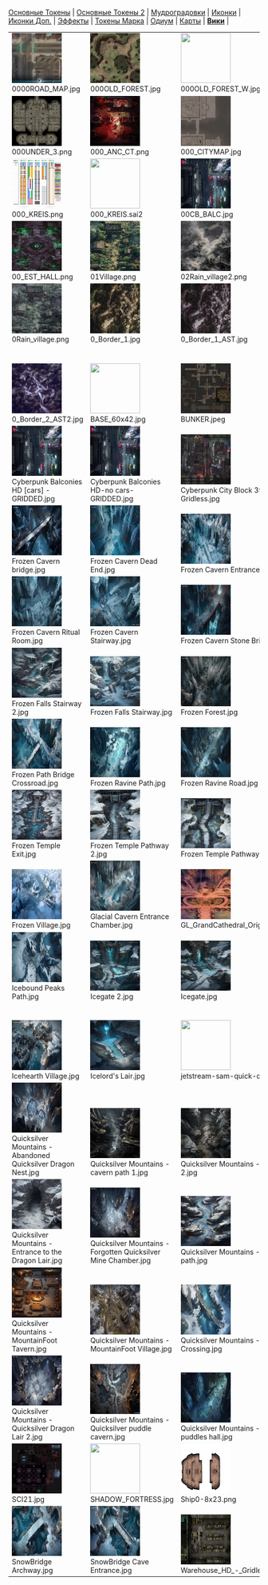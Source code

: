 [Основные Токены](https://github.com/CatacombNoop/ktms-tokens/blob/main/images_main/README.md) |
[Основные Токены 2](https://github.com/CatacombNoop/ktms-tokens/blob/main/images_main2/README.md) |
[Мудроградовки](https://github.com/CatacombNoop/ktms-tokens/blob/main/images_mudrog/README.md) |
[Иконки](https://github.com/CatacombNoop/ktms-tokens/blob/main/images_icons/README.md) |
[Иконки Доп.](https://github.com/CatacombNoop/ktms-tokens/blob/main/images_icons2/README.md) |
[Эффекты](https://github.com/CatacombNoop/ktms-tokens/blob/main/images_sfx/README.md) |
[Токены Марка](https://github.com/CatacombNoop/ktms-tokens/blob/main/images_mark/README.md) |
[Одиум](https://github.com/CatacombNoop/ktms-tokens/blob/main/images_odium/README.md) |
[Карты](https://github.com/CatacombNoop/ktms-tokens/blob/main/images_maps/README.md) |
[**Вики**](https://github.com/CatacombNoop/ktms-tokens/wiki) |
<table><tr>
<tr>
<td valign="bottom">
<img src="./0000ROAD_MAP.jpg" width="100" height="100"><br>
0000ROAD_MAP.jpg
</td>

<td valign="bottom">
<img src="./000OLD_FOREST.jpg" width="100" height="100"><br>
000OLD_FOREST.jpg
</td>

<td valign="bottom">
<img src="./000OLD_FOREST_W.jpg" width="100" height="100"><br>
000OLD_FOREST_W.jpg
</td>

<td valign="bottom">
<img src="./000UNDER_0.png" width="100" height="100"><br>
000UNDER_0.png
</td>

<td valign="bottom">
<img src="./000UNDER_1.png" width="100" height="100"><br>
000UNDER_1.png
</td>

<td valign="bottom">
<img src="./000UNDER_2.png" width="100" height="100"><br>
000UNDER_2.png
</td>

</tr>
<tr>
<td valign="bottom">
<img src="./000UNDER_3.png" width="100" height="100"><br>
000UNDER_3.png
</td>

<td valign="bottom">
<img src="./000_ANC_CT.png" width="100" height="100"><br>
000_ANC_CT.png
</td>

<td valign="bottom">
<img src="./000_CITYMAP.jpg" width="100" height="100"><br>
000_CITYMAP.jpg
</td>

<td valign="bottom">
<img src="./000_CITYMAP2.jpg" width="100" height="100"><br>
000_CITYMAP2.jpg
</td>

<td valign="bottom">
<img src="./000_DESESRT0.jpg" width="100" height="100"><br>
000_DESESRT0.jpg
</td>

<td valign="bottom">
<img src="./000_KREIS.jpg" width="100" height="100"><br>
000_KREIS.jpg
</td>

</tr>
<tr>
<td valign="bottom">
<img src="./000_KREIS.png" width="100" height="100"><br>
000_KREIS.png
</td>

<td valign="bottom">
<img src="./000_KREIS.sai2" width="100" height="100"><br>
000_KREIS.sai2
</td>

<td valign="bottom">
<img src="./00CB_BALC.jpg" width="100" height="100"><br>
00CB_BALC.jpg
</td>

<td valign="bottom">
<img src="./00DEMI.png" width="100" height="100"><br>
00DEMI.png
</td>

<td valign="bottom">
<img src="./00_EST_GRASS.png" width="100" height="100"><br>
00_EST_GRASS.png
</td>

<td valign="bottom">
<img src="./00_EST_GRASS2.jpg" width="100" height="100"><br>
00_EST_GRASS2.jpg
</td>

</tr>
<tr>
<td valign="bottom">
<img src="./00_EST_HALL.png" width="100" height="100"><br>
00_EST_HALL.png
</td>

<td valign="bottom">
<img src="./01Village.png" width="100" height="100"><br>
01Village.png
</td>

<td valign="bottom">
<img src="./02Rain_village2.png" width="100" height="100"><br>
02Rain_village2.png
</td>

<td valign="bottom">
<img src="./03Village2.png" width="100" height="100"><br>
03Village2.png
</td>

<td valign="bottom">
<img src="./0Jungle_0.png" width="100" height="100"><br>
0Jungle_0.png
</td>

<td valign="bottom">
<img src="./0Jungle_1.png" width="100" height="100"><br>
0Jungle_1.png
</td>

</tr>
<tr>
<td valign="bottom">
<img src="./0Rain_village.png" width="100" height="100"><br>
0Rain_village.png
</td>

<td valign="bottom">
<img src="./0_Border_1.jpg" width="100" height="100"><br>
0_Border_1.jpg
</td>

<td valign="bottom">
<img src="./0_Border_1_AST.jpg" width="100" height="100"><br>
0_Border_1_AST.jpg
</td>

<td valign="bottom">
<img src="./0_Border_1_AST2.jpg" width="100" height="100"><br>
0_Border_1_AST2.jpg
</td>

<td valign="bottom">
<img src="./0_Border_2.jpg" width="100" height="100"><br>
0_Border_2.jpg
</td>

<td valign="bottom">
<img src="./0_Border_2_AST.jpg" width="100" height="100"><br>
0_Border_2_AST.jpg
</td>

</tr>
<tr>
<td valign="bottom">
<img src="./0_Border_2_AST2.jpg" width="100" height="100"><br>
0_Border_2_AST2.jpg
</td>

<td valign="bottom">
<img src="./BASE_60x42.jpg" width="100" height="100"><br>
BASE_60x42.jpg
</td>

<td valign="bottom">
<img src="./BUNKER.jpeg" width="100" height="100"><br>
BUNKER.jpeg
</td>

<td valign="bottom">
<img src="./BUNKER.jpg" width="100" height="100"><br>
BUNKER.jpg
</td>

<td valign="bottom">
<img src="./Cold Creek Ravine Path.jpg" width="100" height="100"><br>
Cold Creek Ravine Path.jpg
</td>

<td valign="bottom">
<img src="./Cyberpunk Back Alley HD - Gridless (1).jpg" width="100" height="100"><br>
Cyberpunk Back Alley HD - Gridless (1).jpg
</td>

</tr>
<tr>
<td valign="bottom">
<img src="./Cyberpunk Balconies HD [cars] - GRIDDED.jpg" width="100" height="100"><br>
Cyberpunk Balconies HD [cars] - GRIDDED.jpg
</td>

<td valign="bottom">
<img src="./Cyberpunk Balconies HD-no cars-GRIDDED.jpg" width="100" height="100"><br>
Cyberpunk Balconies HD-no cars-GRIDDED.jpg
</td>

<td valign="bottom">
<img src="./Cyberpunk City Block 3900x2184px - Gridless.jpg" width="100" height="100"><br>
Cyberpunk City Block 3900x2184px - Gridless.jpg
</td>

<td valign="bottom">
<img src="./Cyberpunk Favelas HD - Gridless.jpg" width="100" height="100"><br>
Cyberpunk Favelas HD - Gridless.jpg
</td>

<td valign="bottom">
<img src="./Dark-ice Chamber.jpg" width="100" height="100"><br>
Dark-ice Chamber.jpg
</td>

<td valign="bottom">
<img src="./Frozen Cave Door Path.jpg" width="100" height="100"><br>
Frozen Cave Door Path.jpg
</td>

</tr>
<tr>
<td valign="bottom">
<img src="./Frozen Cavern bridge.jpg" width="100" height="100"><br>
Frozen Cavern bridge.jpg
</td>

<td valign="bottom">
<img src="./Frozen Cavern Dead End.jpg" width="100" height="100"><br>
Frozen Cavern Dead End.jpg
</td>

<td valign="bottom">
<img src="./Frozen Cavern Entrance.jpg" width="100" height="100"><br>
Frozen Cavern Entrance.jpg
</td>

<td valign="bottom">
<img src="./Frozen Cavern Paths 2.jpg" width="100" height="100"><br>
Frozen Cavern Paths 2.jpg
</td>

<td valign="bottom">
<img src="./Frozen Cavern Paths 3.jpg" width="100" height="100"><br>
Frozen Cavern Paths 3.jpg
</td>

<td valign="bottom">
<img src="./Frozen Cavern Paths.jpg" width="100" height="100"><br>
Frozen Cavern Paths.jpg
</td>

</tr>
<tr>
<td valign="bottom">
<img src="./Frozen Cavern Ritual Room.jpg" width="100" height="100"><br>
Frozen Cavern Ritual Room.jpg
</td>

<td valign="bottom">
<img src="./Frozen Cavern Stairway.jpg" width="100" height="100"><br>
Frozen Cavern Stairway.jpg
</td>

<td valign="bottom">
<img src="./Frozen Cavern Stone Bridge.jpg" width="100" height="100"><br>
Frozen Cavern Stone Bridge.jpg
</td>

<td valign="bottom">
<img src="./Frozen Cavern Walkway.jpg" width="100" height="100"><br>
Frozen Cavern Walkway.jpg
</td>

<td valign="bottom">
<img src="./Frozen Church.jpg" width="100" height="100"><br>
Frozen Church.jpg
</td>

<td valign="bottom">
<img src="./Frozen Crystal Chamber.jpg" width="100" height="100"><br>
Frozen Crystal Chamber.jpg
</td>

</tr>
<tr>
<td valign="bottom">
<img src="./Frozen Falls Stairway 2.jpg" width="100" height="100"><br>
Frozen Falls Stairway 2.jpg
</td>

<td valign="bottom">
<img src="./Frozen Falls Stairway.jpg" width="100" height="100"><br>
Frozen Falls Stairway.jpg
</td>

<td valign="bottom">
<img src="./Frozen Forest.jpg" width="100" height="100"><br>
Frozen Forest.jpg
</td>

<td valign="bottom">
<img src="./Frozen House 2.jpg" width="100" height="100"><br>
Frozen House 2.jpg
</td>

<td valign="bottom">
<img src="./Frozen House.jpg" width="100" height="100"><br>
Frozen House.jpg
</td>

<td valign="bottom">
<img src="./Frozen Mountain.jpg" width="100" height="100"><br>
Frozen Mountain.jpg
</td>

</tr>
<tr>
<td valign="bottom">
<img src="./Frozen Path Bridge Crossroad.jpg" width="100" height="100"><br>
Frozen Path Bridge Crossroad.jpg
</td>

<td valign="bottom">
<img src="./Frozen Ravine Path.jpg" width="100" height="100"><br>
Frozen Ravine Path.jpg
</td>

<td valign="bottom">
<img src="./Frozen Ravine Road.jpg" width="100" height="100"><br>
Frozen Ravine Road.jpg
</td>

<td valign="bottom">
<img src="./Frozen Relic Room.jpg" width="100" height="100"><br>
Frozen Relic Room.jpg
</td>

<td valign="bottom">
<img src="./Frozen Tavern Holdout.jpg" width="100" height="100"><br>
Frozen Tavern Holdout.jpg
</td>

<td valign="bottom">
<img src="./Frozen Tavern.jpg" width="100" height="100"><br>
Frozen Tavern.jpg
</td>

</tr>
<tr>
<td valign="bottom">
<img src="./Frozen Temple Exit.jpg" width="100" height="100"><br>
Frozen Temple Exit.jpg
</td>

<td valign="bottom">
<img src="./Frozen Temple Pathway 2.jpg" width="100" height="100"><br>
Frozen Temple Pathway 2.jpg
</td>

<td valign="bottom">
<img src="./Frozen Temple Pathway.jpg" width="100" height="100"><br>
Frozen Temple Pathway.jpg
</td>

<td valign="bottom">
<img src="./Frozen Temple Rooms 1.jpg" width="100" height="100"><br>
Frozen Temple Rooms 1.jpg
</td>

<td valign="bottom">
<img src="./Frozen Temple Rooms 2.jpg" width="100" height="100"><br>
Frozen Temple Rooms 2.jpg
</td>

<td valign="bottom">
<img src="./Frozen Temple ruins.jpg" width="100" height="100"><br>
Frozen Temple ruins.jpg
</td>

</tr>
<tr>
<td valign="bottom">
<img src="./Frozen Village.jpg" width="100" height="100"><br>
Frozen Village.jpg
</td>

<td valign="bottom">
<img src="./Glacial Cavern Entrance Chamber.jpg" width="100" height="100"><br>
Glacial Cavern Entrance Chamber.jpg
</td>

<td valign="bottom">
<img src="./GL_GrandCathedral_Original_Day22.jpg" width="100" height="100"><br>
GL_GrandCathedral_Original_Day22.jpg
</td>

<td valign="bottom">
<img src="./Ice Canyon Shrine.jpg" width="100" height="100"><br>
Ice Canyon Shrine.jpg
</td>

<td valign="bottom">
<img src="./Ice cavern Stair Path.jpg" width="100" height="100"><br>
Ice cavern Stair Path.jpg
</td>

<td valign="bottom">
<img src="./Iceblast Cave.jpg" width="100" height="100"><br>
Iceblast Cave.jpg
</td>

</tr>
<tr>
<td valign="bottom">
<img src="./Icebound Peaks Path.jpg" width="100" height="100"><br>
Icebound Peaks Path.jpg
</td>

<td valign="bottom">
<img src="./Icegate 2.jpg" width="100" height="100"><br>
Icegate 2.jpg
</td>

<td valign="bottom">
<img src="./Icegate.jpg" width="100" height="100"><br>
Icegate.jpg
</td>

<td valign="bottom">
<img src="./Iceheart Chamber.jpg" width="100" height="100"><br>
Iceheart Chamber.jpg
</td>

<td valign="bottom">
<img src="./Iceheart Relic Room.jpg" width="100" height="100"><br>
Iceheart Relic Room.jpg
</td>

<td valign="bottom">
<img src="./Iceheart Throne Room.jpg" width="100" height="100"><br>
Iceheart Throne Room.jpg
</td>

</tr>
<tr>
<td valign="bottom">
<img src="./Icehearth Village.jpg" width="100" height="100"><br>
Icehearth Village.jpg
</td>

<td valign="bottom">
<img src="./Icelord's Lair.jpg" width="100" height="100"><br>
Icelord's Lair.jpg
</td>

<td valign="bottom">
<img src="./jetstream-sam-quick-draw.gif" width="100" height="100"><br>
jetstream-sam-quick-draw.gif
</td>

<td valign="bottom">
<img src="./lpfk030cg1da1.jpg" width="100" height="100"><br>
lpfk030cg1da1.jpg
</td>

<td valign="bottom">
<img src="./Megabuilding Apartments HD - GRIDDED.jpg" width="100" height="100"><br>
Megabuilding Apartments HD - GRIDDED.jpg
</td>

<td valign="bottom">
<img src="./Megabuilding Courtyard HD - Gridless.jpg" width="100" height="100"><br>
Megabuilding Courtyard HD - Gridless.jpg
</td>

</tr>
<tr>
<td valign="bottom">
<img src="./Quicksilver Mountains - Abandoned Quicksilver Dragon Nest.jpg" width="100" height="100"><br>
Quicksilver Mountains - Abandoned Quicksilver Dragon Nest.jpg
</td>

<td valign="bottom">
<img src="./Quicksilver Mountains - cavern path 1.jpg" width="100" height="100"><br>
Quicksilver Mountains - cavern path 1.jpg
</td>

<td valign="bottom">
<img src="./Quicksilver Mountains - cavern path 2.jpg" width="100" height="100"><br>
Quicksilver Mountains - cavern path 2.jpg
</td>

<td valign="bottom">
<img src="./Quicksilver Mountains - cavern path 3.jpg" width="100" height="100"><br>
Quicksilver Mountains - cavern path 3.jpg
</td>

<td valign="bottom">
<img src="./Quicksilver Mountains - Cold Canyon Trail.jpg" width="100" height="100"><br>
Quicksilver Mountains - Cold Canyon Trail.jpg
</td>

<td valign="bottom">
<img src="./Quicksilver Mountains - Dragons Landing Pass.jpg" width="100" height="100"><br>
Quicksilver Mountains - Dragons Landing Pass.jpg
</td>

</tr>
<tr>
<td valign="bottom">
<img src="./Quicksilver Mountains - Entrance to the Dragon Lair.jpg" width="100" height="100"><br>
Quicksilver Mountains - Entrance to the Dragon Lair.jpg
</td>

<td valign="bottom">
<img src="./Quicksilver Mountains - Forgotten Quicksilver Mine Chamber.jpg" width="100" height="100"><br>
Quicksilver Mountains - Forgotten Quicksilver Mine Chamber.jpg
</td>

<td valign="bottom">
<img src="./Quicksilver Mountains - Frozen creek path.jpg" width="100" height="100"><br>
Quicksilver Mountains - Frozen creek path.jpg
</td>

<td valign="bottom">
<img src="./Quicksilver Mountains - Frozen River Pass.jpg" width="100" height="100"><br>
Quicksilver Mountains - Frozen River Pass.jpg
</td>

<td valign="bottom">
<img src="./Quicksilver Mountains - Glacial Pass.jpg" width="100" height="100"><br>
Quicksilver Mountains - Glacial Pass.jpg
</td>

<td valign="bottom">
<img src="./Quicksilver Mountains - Ironstrike pass.jpg" width="100" height="100"><br>
Quicksilver Mountains - Ironstrike pass.jpg
</td>

</tr>
<tr>
<td valign="bottom">
<img src="./Quicksilver Mountains - MountainFoot Tavern.jpg" width="100" height="100"><br>
Quicksilver Mountains - MountainFoot Tavern.jpg
</td>

<td valign="bottom">
<img src="./Quicksilver Mountains - MountainFoot Village.jpg" width="100" height="100"><br>
Quicksilver Mountains - MountainFoot Village.jpg
</td>

<td valign="bottom">
<img src="./Quicksilver Mountains - Old Bridge Crossing.jpg" width="100" height="100"><br>
Quicksilver Mountains - Old Bridge Crossing.jpg
</td>

<td valign="bottom">
<img src="./Quicksilver Mountains - Old Cavern City ruins 1.jpg" width="100" height="100"><br>
Quicksilver Mountains - Old Cavern City ruins 1.jpg
</td>

<td valign="bottom">
<img src="./Quicksilver Mountains - Old Cavern City ruins 2.jpg" width="100" height="100"><br>
Quicksilver Mountains - Old Cavern City ruins 2.jpg
</td>

<td valign="bottom">
<img src="./Quicksilver Mountains - Quicksilver Dragon Lair 1.jpg" width="100" height="100"><br>
Quicksilver Mountains - Quicksilver Dragon Lair 1.jpg
</td>

</tr>
<tr>
<td valign="bottom">
<img src="./Quicksilver Mountains - Quicksilver Dragon Lair 2.jpg" width="100" height="100"><br>
Quicksilver Mountains - Quicksilver Dragon Lair 2.jpg
</td>

<td valign="bottom">
<img src="./Quicksilver Mountains - Quicksilver puddle cavern.jpg" width="100" height="100"><br>
Quicksilver Mountains - Quicksilver puddle cavern.jpg
</td>

<td valign="bottom">
<img src="./Quicksilver Mountains - Quicksilver puddles hall.jpg" width="100" height="100"><br>
Quicksilver Mountains - Quicksilver puddles hall.jpg
</td>

<td valign="bottom">
<img src="./Quicksilver Mountains - ravine path.jpg" width="100" height="100"><br>
Quicksilver Mountains - ravine path.jpg
</td>

<td valign="bottom">
<img src="./Quicksilver Mountains - Silverspire pass.jpg" width="100" height="100"><br>
Quicksilver Mountains - Silverspire pass.jpg
</td>

<td valign="bottom">
<img src="./Quicksilver Mountains - snowy ravine path.jpg" width="100" height="100"><br>
Quicksilver Mountains - snowy ravine path.jpg
</td>

</tr>
<tr>
<td valign="bottom">
<img src="./SCI21.jpg" width="100" height="100"><br>
SCI21.jpg
</td>

<td valign="bottom">
<img src="./SHADOW_FORTRESS.jpg" width="100" height="100"><br>
SHADOW_FORTRESS.jpg
</td>

<td valign="bottom">
<img src="./Ship0-8x23.png" width="100" height="100"><br>
Ship0-8x23.png
</td>

<td valign="bottom">
<img src="./Ship1-8x23.png" width="100" height="100"><br>
Ship1-8x23.png
</td>

<td valign="bottom">
<img src="./Ship2-8x23.png" width="100" height="100"><br>
Ship2-8x23.png
</td>

<td valign="bottom">
<img src="./Ship3-Kreis.png" width="100" height="100"><br>
Ship3-Kreis.png
</td>

</tr>
<tr>
<td valign="bottom">
<img src="./SnowBridge Archway.jpg" width="100" height="100"><br>
SnowBridge Archway.jpg
</td>

<td valign="bottom">
<img src="./SnowBridge Cave Entrance.jpg" width="100" height="100"><br>
SnowBridge Cave Entrance.jpg
</td>

<td valign="bottom">
<img src="./Warehouse_HD_-_Gridless.jpg" width="100" height="100"><br>
Warehouse_HD_-_Gridless.jpg
</td>

<td valign="bottom">
<img src="./Крепость.png" width="100" height="100"><br>
Крепость.png
</td>

</tr></table>